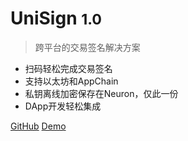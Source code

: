 <!-- ![logo](_media/icon.svg) -->

# UniSign <small>1.0</small>

> 跨平台的交易签名解决方案

* 扫码轻松完成交易签名
* 支持以太坊和AppChain
* 私钥离线加密保存在Neuron，仅此一份
* DApp开发轻松集成


[GitHub](https://github.com/CryptapeHackathon/The-Genuine-Champion)
[Demo](http://118.31.229.67:8000)

